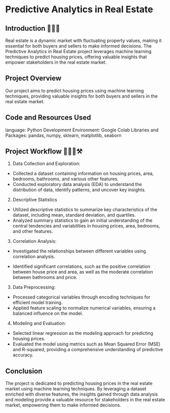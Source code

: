 # Predictive Analytics in Real Estate

## Introduction 🙋🏻‍♂️

Real estate is a dynamic market with fluctuating property values, making it essential for both buyers and sellers to make informed decisions. The Predictive Analytics in Real Estate project leverages machine learning techniques to predict housing prices, offering valuable insights that empower stakeholders in the real estate market.

## Project Overview

Our project aims to predict housing prices using machine learning techniques, providing valuable insights for both buyers and sellers in the real estate market.

## Code and Resources Used
language: Python 
Development Environment: Google Colab 
Libraries and Packages: pandas, numpy, sklearn, matplotlib, seaborn

## Project Workflow 👷🏻‍♂️⚒ 

1. Data Collection and Exploration:

- Collected a dataset containing information on housing prices, area, bedrooms, bathrooms, and various other features.
- Conducted exploratory data analysis (EDA) to understand the distribution of data, identify patterns, and uncover key insights.

2. Descriptive Statistics 

- Utilized descriptive statistics to summarize key characteristics of the dataset, including mean, standard deviation, and quartiles.
- Analyzed summary statistics to gain an initial understanding of the central tendencies and variabilities in housing prices, area, bedrooms, and other features.

3. Correlation Analysis:

- Investigated the relationships between different variables using correlation analysis.

- Identified significant correlations, such as the positive correlation between house price and area, as well as the moderate correlation between bathrooms and price.

3. Data Preprocessing:

- Processed categorical variables through encoding techniques for efficient model training.
- Applied feature scaling to normalize numerical variables, ensuring a balanced influence on the model.

4. Modeling and Evaluation:

- Selected linear regression as the modeling approach for predicting housing prices.
- Evaluated the model using metrics such as Mean Squared Error (MSE) and R-squared, providing a comprehensive understanding of predictive accuracy.

## Conclusion
The project is dedicated to predicting housing prices in the real estate market using machine learning techniques. By leveraging a dataset enriched with diverse features, the insights gained through data analysis and modeling provide a valuable resource for stakeholders in the real estate market, empowering them to make informed decisions. 
